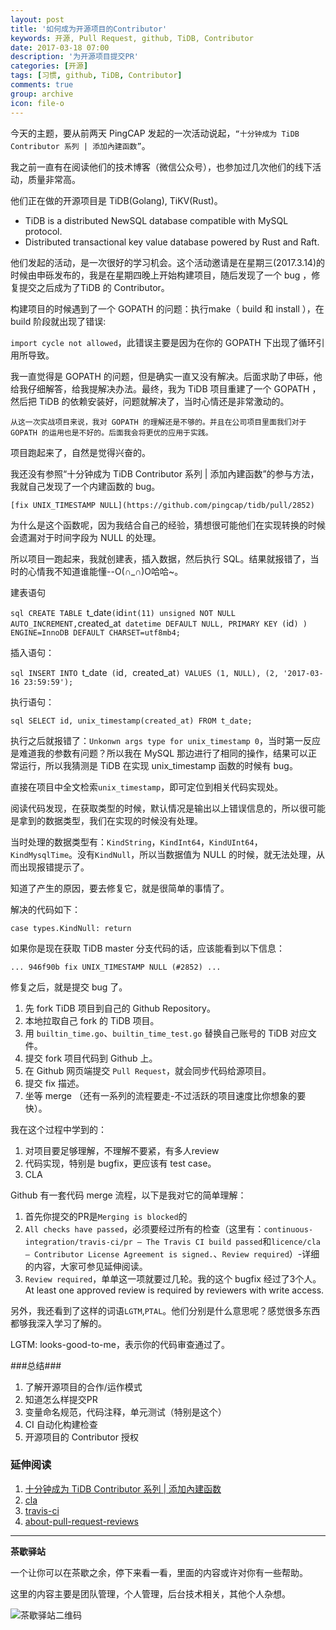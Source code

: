 ```yaml
---
layout: post
title: '如何成为开源项目的Contributor'
keywords: 开源, Pull Request, github, TiDB, Contributor
date: 2017-03-18 07:00
description: '为开源项目提交PR'
categories: [开源]
tags: [习惯, github, TiDB, Contributor]
comments: true
group: archive
icon: file-o
---
```


今天的主题，要从前两天 PingCAP 发起的一次活动说起，`“十分钟成为 TiDB Contributor 系列 | 添加內建函数”`。

我之前一直有在阅读他们的技术博客（微信公众号），也参加过几次他们的线下活动，质量非常高。

<!-- more -->

他们正在做的开源项目是 TiDB(Golang), TiKV(Rust)。

- TiDB is a distributed NewSQL database compatible with MySQL protocol.
- Distributed transactional key value database powered by Rust and Raft.

他们发起的活动，是一次很好的学习机会。这个活动邀请是在星期三(2017.3.14)的时候由申砾发布的，我是在星期四晚上开始构建项目，随后发现了一个 bug ，修复提交之后成为了TiDB 的 Contributor。

构建项目的时候遇到了一个 GOPATH 的问题：执行make（ build 和 install ），在 build 阶段就出现了错误:

`import cycle not allowed`，此错误主要是因为在你的 GOPATH 下出现了循环引用所导致。

我一直觉得是 GOPATH 的问题，但是确实一直又没有解决。后面求助了申砾，他给我仔细解答，给我提解决办法。最终，我为 TiDB 项目重建了一个 GOPATH ，然后把 TiDB 的依赖安装好，问题就解决了，当时心情还是非常激动的。

	从这一次实战项目来说，我对 GOPATH 的理解还是不够的。并且在公司项目里面我们对于 GOPATH 的运用也是不好的。后面我会将更优的应用于实践。

项目跑起来了，自然是觉得兴奋的。

我还没有参照“十分钟成为 TiDB Contributor 系列 | 添加內建函数”的参与方法，我就自己发现了一个内建函数的 bug。

	[fix UNIX_TIMESTAMP NULL](https://github.com/pingcap/tidb/pull/2852)

为什么是这个函数呢，因为我结合自己的经验，猜想很可能他们在实现转换的时候会遗漏对于时间字段为 NULL 的处理。

所以项目一跑起来，我就创建表，插入数据，然后执行 SQL。结果就报错了，当时的心情我不知道谁能懂--O(∩_∩)O哈哈~。

建表语句

`sql
CREATE TABLE `t_date` (
  `id` int(11) unsigned NOT NULL AUTO_INCREMENT,
  `created_at` datetime DEFAULT NULL,
  PRIMARY KEY (`id`)
) ENGINE=InnoDB DEFAULT CHARSET=utf8mb4;
`

插入语句：

`sql
INSERT INTO `t_date` (`id`, `created_at`)
VALUES
	(1, NULL),
	(2, '2017-03-16 23:59:59');
`

执行语句：

`sql
SELECT id, unix_timestamp(created_at) FROM t_date;
`

执行之后就报错了：`Unkonwn args type for unix_timestamp 0`，当时第一反应是难道我的参数有问题？所以我在 MySQL 那边进行了相同的操作，结果可以正常运行，所以我猜测是 TiDB 在实现 unix_timestamp 函数的时候有 bug。

直接在项目中全文检索`unix_timestamp`，即可定位到相关代码实现处。

阅读代码发现，在获取类型的时候，默认情况是输出以上错误信息的，所以很可能是拿到的数据类型，我们在实现的时候没有处理。

当时处理的数据类型有：`KindString`，`KindInt64`，`KindUInt64`，`KindMysqlTime`。没有`KindNull`，所以当数据值为 NULL 的时候，就无法处理，从而出现报错提示了。

知道了产生的原因，要去修复它，就是很简单的事情了。

解决的代码如下：

`
case types.KindNull:
	return
`

如果你是现在获取 TiDB master 分支代码的话，应该能看到以下信息：

`
...
946f90b fix UNIX_TIMESTAMP NULL (#2852)
...
`

修复之后，就是提交 bug 了。

1. 先 fork TiDB 项目到自己的 Github Repository。
2. 本地拉取自己 fork 的 TiDB 项目。
3. 用 `builtin_time.go`、`builtin_time_test.go` 替换自己账号的 TiDB 对应文件。
4. 提交 fork 项目代码到 Github 上。
5. 在 Github 网页端提交 `Pull Request`，就会同步代码给源项目。
6. 提交 fix 描述。
7. 坐等 merge （还有一系列的流程要走-不过活跃的项目速度比你想象的要快）。

我在这个过程中学到的：
1. 对项目要足够理解，不理解不要紧，有多人review
2. 代码实现，特别是 bugfix，更应该有 test case。
3. CLA

Github 有一套代码 merge 流程，以下是我对它的简单理解：

1. 首先你提交的PR是`Merging is blocked`的
2. `All checks have passed`，必须要经过所有的检查（这里有：`continuous-integration/travis-ci/pr — The Travis CI build passed`和`licence/cla — Contributor License Agreement is signed.`、`Review required`）-详细的内容，大家可参见延伸阅读。
3. `Review required`，单单这一项就要过几轮。我的这个 bugfix 经过了3个人。
	At least one approved review is required by reviewers with write access.

另外，我还看到了这样的词语`LGTM`,`PTAL`。他们分别是什么意思呢？感觉很多东西都够我深入学习了解的。

LGTM: looks-good-to-me，表示你的代码审查通过了。

###总结###

1. 了解开源项目的合作/运作模式
2. 知道怎么样提交PR
3. 变量命名规范，代码注释，单元测试（特别是这个）
4. CI 自动化构建检查
5. 开源项目的 Contributor 授权

### 延伸阅读 ###

1. [十分钟成为 TiDB Contributor 系列 | 添加內建函数](http://www.pingcap.com/blog-add-a-built-in-function-zh.html)
2. [cla](https://cla-assistant.io/pingcap/tidb?pullRequest=2852)
3. [travis-ci](https://travis-ci.org/pingcap/tidb/builds/212052412)
4. [about-pull-request-reviews](https://help.github.com/articles/about-pull-request-reviews/)

----

**茶歇驿站**

一个让你可以在茶歇之余，停下来看一看，里面的内容或许对你有一些帮助。

这里的内容主要是团队管理，个人管理，后台技术相关，其他个人杂想。

![茶歇驿站二维码](http://ww4.sinaimg.cn/large/824dcde4gw1f358o5j022j20by0bywf8.jpg)
